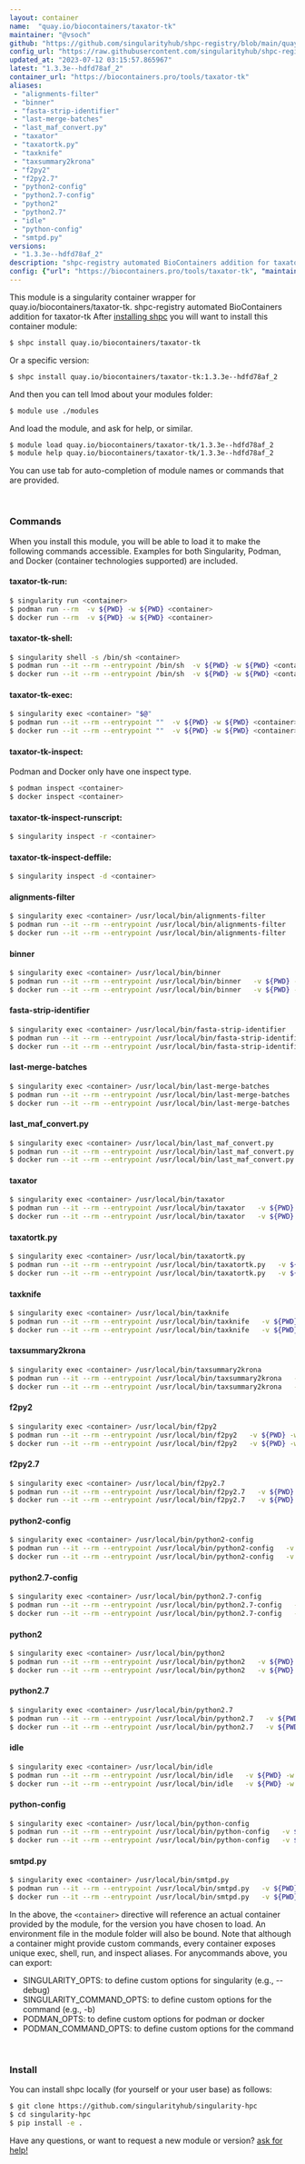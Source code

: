```yaml
---
layout: container
name:  "quay.io/biocontainers/taxator-tk"
maintainer: "@vsoch"
github: "https://github.com/singularityhub/shpc-registry/blob/main/quay.io/biocontainers/taxator-tk/container.yaml"
config_url: "https://raw.githubusercontent.com/singularityhub/shpc-registry/main/quay.io/biocontainers/taxator-tk/container.yaml"
updated_at: "2023-07-12 03:15:57.865967"
latest: "1.3.3e--hdfd78af_2"
container_url: "https://biocontainers.pro/tools/taxator-tk"
aliases:
 - "alignments-filter"
 - "binner"
 - "fasta-strip-identifier"
 - "last-merge-batches"
 - "last_maf_convert.py"
 - "taxator"
 - "taxatortk.py"
 - "taxknife"
 - "taxsummary2krona"
 - "f2py2"
 - "f2py2.7"
 - "python2-config"
 - "python2.7-config"
 - "python2"
 - "python2.7"
 - "idle"
 - "python-config"
 - "smtpd.py"
versions:
 - "1.3.3e--hdfd78af_2"
description: "shpc-registry automated BioContainers addition for taxator-tk"
config: {"url": "https://biocontainers.pro/tools/taxator-tk", "maintainer": "@vsoch", "description": "shpc-registry automated BioContainers addition for taxator-tk", "latest": {"1.3.3e--hdfd78af_2": "sha256:afdb530ec60bbd93136309967fb504194cb6c96bbb587f477a163b6412673688"}, "tags": {"1.3.3e--hdfd78af_2": "sha256:afdb530ec60bbd93136309967fb504194cb6c96bbb587f477a163b6412673688"}, "docker": "quay.io/biocontainers/taxator-tk", "aliases": {"alignments-filter": "/usr/local/bin/alignments-filter", "binner": "/usr/local/bin/binner", "fasta-strip-identifier": "/usr/local/bin/fasta-strip-identifier", "last-merge-batches": "/usr/local/bin/last-merge-batches", "last_maf_convert.py": "/usr/local/bin/last_maf_convert.py", "taxator": "/usr/local/bin/taxator", "taxatortk.py": "/usr/local/bin/taxatortk.py", "taxknife": "/usr/local/bin/taxknife", "taxsummary2krona": "/usr/local/bin/taxsummary2krona", "f2py2": "/usr/local/bin/f2py2", "f2py2.7": "/usr/local/bin/f2py2.7", "python2-config": "/usr/local/bin/python2-config", "python2.7-config": "/usr/local/bin/python2.7-config", "python2": "/usr/local/bin/python2", "python2.7": "/usr/local/bin/python2.7", "idle": "/usr/local/bin/idle", "python-config": "/usr/local/bin/python-config", "smtpd.py": "/usr/local/bin/smtpd.py"}}
---
```


This module is a singularity container wrapper for quay.io/biocontainers/taxator-tk.
shpc-registry automated BioContainers addition for taxator-tk
After [installing shpc](#install) you will want to install this container module:


```bash
$ shpc install quay.io/biocontainers/taxator-tk
```

Or a specific version:

```bash
$ shpc install quay.io/biocontainers/taxator-tk:1.3.3e--hdfd78af_2
```

And then you can tell lmod about your modules folder:

```bash
$ module use ./modules
```

And load the module, and ask for help, or similar.

```bash
$ module load quay.io/biocontainers/taxator-tk/1.3.3e--hdfd78af_2
$ module help quay.io/biocontainers/taxator-tk/1.3.3e--hdfd78af_2
```

You can use tab for auto-completion of module names or commands that are provided.

<br>

### Commands

When you install this module, you will be able to load it to make the following commands accessible.
Examples for both Singularity, Podman, and Docker (container technologies supported) are included.

#### taxator-tk-run:

```bash
$ singularity run <container>
$ podman run --rm  -v ${PWD} -w ${PWD} <container>
$ docker run --rm  -v ${PWD} -w ${PWD} <container>
```

#### taxator-tk-shell:

```bash
$ singularity shell -s /bin/sh <container>
$ podman run --it --rm --entrypoint /bin/sh  -v ${PWD} -w ${PWD} <container>
$ docker run --it --rm --entrypoint /bin/sh  -v ${PWD} -w ${PWD} <container>
```

#### taxator-tk-exec:

```bash
$ singularity exec <container> "$@"
$ podman run --it --rm --entrypoint ""  -v ${PWD} -w ${PWD} <container> "$@"
$ docker run --it --rm --entrypoint ""  -v ${PWD} -w ${PWD} <container> "$@"
```

#### taxator-tk-inspect:

Podman and Docker only have one inspect type.

```bash
$ podman inspect <container>
$ docker inspect <container>
```

#### taxator-tk-inspect-runscript:

```bash
$ singularity inspect -r <container>
```

#### taxator-tk-inspect-deffile:

```bash
$ singularity inspect -d <container>
```


#### alignments-filter

```bash
$ singularity exec <container> /usr/local/bin/alignments-filter
$ podman run --it --rm --entrypoint /usr/local/bin/alignments-filter   -v ${PWD} -w ${PWD} <container> -c " $@"
$ docker run --it --rm --entrypoint /usr/local/bin/alignments-filter   -v ${PWD} -w ${PWD} <container> -c " $@"
```


#### binner

```bash
$ singularity exec <container> /usr/local/bin/binner
$ podman run --it --rm --entrypoint /usr/local/bin/binner   -v ${PWD} -w ${PWD} <container> -c " $@"
$ docker run --it --rm --entrypoint /usr/local/bin/binner   -v ${PWD} -w ${PWD} <container> -c " $@"
```


#### fasta-strip-identifier

```bash
$ singularity exec <container> /usr/local/bin/fasta-strip-identifier
$ podman run --it --rm --entrypoint /usr/local/bin/fasta-strip-identifier   -v ${PWD} -w ${PWD} <container> -c " $@"
$ docker run --it --rm --entrypoint /usr/local/bin/fasta-strip-identifier   -v ${PWD} -w ${PWD} <container> -c " $@"
```


#### last-merge-batches

```bash
$ singularity exec <container> /usr/local/bin/last-merge-batches
$ podman run --it --rm --entrypoint /usr/local/bin/last-merge-batches   -v ${PWD} -w ${PWD} <container> -c " $@"
$ docker run --it --rm --entrypoint /usr/local/bin/last-merge-batches   -v ${PWD} -w ${PWD} <container> -c " $@"
```


#### last_maf_convert.py

```bash
$ singularity exec <container> /usr/local/bin/last_maf_convert.py
$ podman run --it --rm --entrypoint /usr/local/bin/last_maf_convert.py   -v ${PWD} -w ${PWD} <container> -c " $@"
$ docker run --it --rm --entrypoint /usr/local/bin/last_maf_convert.py   -v ${PWD} -w ${PWD} <container> -c " $@"
```


#### taxator

```bash
$ singularity exec <container> /usr/local/bin/taxator
$ podman run --it --rm --entrypoint /usr/local/bin/taxator   -v ${PWD} -w ${PWD} <container> -c " $@"
$ docker run --it --rm --entrypoint /usr/local/bin/taxator   -v ${PWD} -w ${PWD} <container> -c " $@"
```


#### taxatortk.py

```bash
$ singularity exec <container> /usr/local/bin/taxatortk.py
$ podman run --it --rm --entrypoint /usr/local/bin/taxatortk.py   -v ${PWD} -w ${PWD} <container> -c " $@"
$ docker run --it --rm --entrypoint /usr/local/bin/taxatortk.py   -v ${PWD} -w ${PWD} <container> -c " $@"
```


#### taxknife

```bash
$ singularity exec <container> /usr/local/bin/taxknife
$ podman run --it --rm --entrypoint /usr/local/bin/taxknife   -v ${PWD} -w ${PWD} <container> -c " $@"
$ docker run --it --rm --entrypoint /usr/local/bin/taxknife   -v ${PWD} -w ${PWD} <container> -c " $@"
```


#### taxsummary2krona

```bash
$ singularity exec <container> /usr/local/bin/taxsummary2krona
$ podman run --it --rm --entrypoint /usr/local/bin/taxsummary2krona   -v ${PWD} -w ${PWD} <container> -c " $@"
$ docker run --it --rm --entrypoint /usr/local/bin/taxsummary2krona   -v ${PWD} -w ${PWD} <container> -c " $@"
```


#### f2py2

```bash
$ singularity exec <container> /usr/local/bin/f2py2
$ podman run --it --rm --entrypoint /usr/local/bin/f2py2   -v ${PWD} -w ${PWD} <container> -c " $@"
$ docker run --it --rm --entrypoint /usr/local/bin/f2py2   -v ${PWD} -w ${PWD} <container> -c " $@"
```


#### f2py2.7

```bash
$ singularity exec <container> /usr/local/bin/f2py2.7
$ podman run --it --rm --entrypoint /usr/local/bin/f2py2.7   -v ${PWD} -w ${PWD} <container> -c " $@"
$ docker run --it --rm --entrypoint /usr/local/bin/f2py2.7   -v ${PWD} -w ${PWD} <container> -c " $@"
```


#### python2-config

```bash
$ singularity exec <container> /usr/local/bin/python2-config
$ podman run --it --rm --entrypoint /usr/local/bin/python2-config   -v ${PWD} -w ${PWD} <container> -c " $@"
$ docker run --it --rm --entrypoint /usr/local/bin/python2-config   -v ${PWD} -w ${PWD} <container> -c " $@"
```


#### python2.7-config

```bash
$ singularity exec <container> /usr/local/bin/python2.7-config
$ podman run --it --rm --entrypoint /usr/local/bin/python2.7-config   -v ${PWD} -w ${PWD} <container> -c " $@"
$ docker run --it --rm --entrypoint /usr/local/bin/python2.7-config   -v ${PWD} -w ${PWD} <container> -c " $@"
```


#### python2

```bash
$ singularity exec <container> /usr/local/bin/python2
$ podman run --it --rm --entrypoint /usr/local/bin/python2   -v ${PWD} -w ${PWD} <container> -c " $@"
$ docker run --it --rm --entrypoint /usr/local/bin/python2   -v ${PWD} -w ${PWD} <container> -c " $@"
```


#### python2.7

```bash
$ singularity exec <container> /usr/local/bin/python2.7
$ podman run --it --rm --entrypoint /usr/local/bin/python2.7   -v ${PWD} -w ${PWD} <container> -c " $@"
$ docker run --it --rm --entrypoint /usr/local/bin/python2.7   -v ${PWD} -w ${PWD} <container> -c " $@"
```


#### idle

```bash
$ singularity exec <container> /usr/local/bin/idle
$ podman run --it --rm --entrypoint /usr/local/bin/idle   -v ${PWD} -w ${PWD} <container> -c " $@"
$ docker run --it --rm --entrypoint /usr/local/bin/idle   -v ${PWD} -w ${PWD} <container> -c " $@"
```


#### python-config

```bash
$ singularity exec <container> /usr/local/bin/python-config
$ podman run --it --rm --entrypoint /usr/local/bin/python-config   -v ${PWD} -w ${PWD} <container> -c " $@"
$ docker run --it --rm --entrypoint /usr/local/bin/python-config   -v ${PWD} -w ${PWD} <container> -c " $@"
```


#### smtpd.py

```bash
$ singularity exec <container> /usr/local/bin/smtpd.py
$ podman run --it --rm --entrypoint /usr/local/bin/smtpd.py   -v ${PWD} -w ${PWD} <container> -c " $@"
$ docker run --it --rm --entrypoint /usr/local/bin/smtpd.py   -v ${PWD} -w ${PWD} <container> -c " $@"
```



In the above, the `<container>` directive will reference an actual container provided
by the module, for the version you have chosen to load. An environment file in the
module folder will also be bound. Note that although a container
might provide custom commands, every container exposes unique exec, shell, run, and
inspect aliases. For anycommands above, you can export:

 - SINGULARITY_OPTS: to define custom options for singularity (e.g., --debug)
 - SINGULARITY_COMMAND_OPTS: to define custom options for the command (e.g., -b)
 - PODMAN_OPTS: to define custom options for podman or docker
 - PODMAN_COMMAND_OPTS: to define custom options for the command

<br>

### Install

You can install shpc locally (for yourself or your user base) as follows:

```bash
$ git clone https://github.com/singularityhub/singularity-hpc
$ cd singularity-hpc
$ pip install -e .
```

Have any questions, or want to request a new module or version? [ask for help!](https://github.com/singularityhub/singularity-hpc/issues)